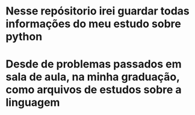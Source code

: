 # Nesse repósitorio irei guardar todas informações do meu estudo sobre python 
# Desde de problemas passados em sala de aula, na minha graduação, como arquivos de estudos sobre a linguagem